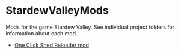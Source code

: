 # StardewValleyMods
Mods for the game Stardew Valley. See individual project folders for information about each mod.

* [One Click Shed Reloader mod](https://github.com/bitwisejon/StardewValleyMods/OneClickShedReloader)
